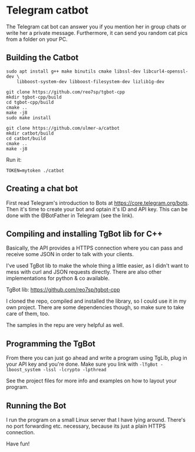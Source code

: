 # Telegram catbot

The Telegram cat bot can answer you if you mention her in group chats or write her
a private message. Furthermore, it can send you random cat pics from a folder on your PC.

## Building the Catbot

```
sudo apt install g++ make binutils cmake libssl-dev libcurl4-openssl-dev \
    libboost-system-dev libboost-filesystem-dev lizlib1g-dev
```

```
git clone https://github.com/reo7sp/tgbot-cpp
mkdir tgbot-cpp/build
cd tgbot-cpp/build
cmake ..
make -j8
sudo make install
```

```
git clone https://github.com/ulmer-a/catbot
mkdir catbot/build
cd catbot/build
cmake ..
make -j8
```

Run it:
```
TOKEN=mytoken ./catbot
```

## Creating a chat bot

First read Telegram's introduction to Bots at https://core.telegram.org/bots. Then it's time
to create your bot and optain it's ID and API key. This can be done with the @BotFather in
Telegram (see the link).

## Compiling and installing TgBot lib for C++

Basically, the API provides a HTTPS connection where you can pass and receive some JSON
in order to talk with your clients.

I've used TgBot lib to make the whole thing a little easier, as I didn't want to mess with
curl and JSON requests directly. There are also other implementations for python & co available.

TgBot lib: https://github.com/reo7sp/tgbot-cpp 

I cloned the repo, compiled and installed the library, so I could use it in my own project. There
are some dependencies though, so make sure to take care of them, too.

The samples in the repu are very helpful as well.

## Programming the TgBot

From there you can just go ahead and write a program using TgLib, plug in your API key and
you're done. Make sure you link with `-lTgBot -lboost_system -lssl -lcrypto -lpthread`

See the project files for more info and examples on how to layout your program.

## Running the Bot

I run the program on a small Linux server that I have lying around. There's no port forwarding
etc. necessary, because its just a plain HTTPS connection.

Have fun!
